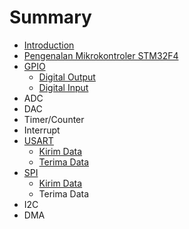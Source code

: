 # Summary

* [Introduction](README.md)
* [Pengenalan Mikrokontroler STM32F4](pengenalan-mikrokontroler-stm32f4.md)
* [GPIO](gpio.md)
  * [Digital Output](gpio/digital-output.md)
  * [Digital Input](gpio/digital-input.md)
* ADC
* DAC
* Timer/Counter
* Interrupt
* [USART](uart.md)
  * [Kirim Data ](uart/kirim-data.md)
  * [Terima Data](uart/terima-data.md)
* [SPI](spi.md)
  * [Kirim Data](spi/kirim-data.md)
  * Terima Data
* I2C
* DMA

